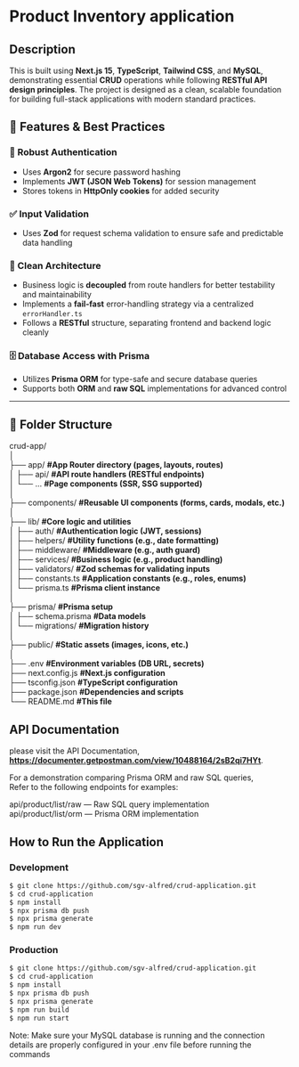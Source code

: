 # Product Inventory application 

## Description
This is built using **Next.js 15**, **TypeScript**, **Tailwind CSS**, and **MySQL**, demonstrating essential **CRUD** operations while following **RESTful API design principles**. The project is designed as a clean, scalable foundation for building full-stack applications with modern standard practices.

## 🚀 Features & Best Practices

### 🔐 Robust Authentication
- Uses **Argon2** for secure password hashing
- Implements **JWT (JSON Web Tokens)** for session management
- Stores tokens in **HttpOnly cookies** for added security

### ✅ Input Validation
- Uses **Zod** for request schema validation to ensure safe and predictable data handling

### 🧱 Clean Architecture
- Business logic is **decoupled** from route handlers for better testability and maintainability
- Implements a **fail-fast** error-handling strategy via a centralized `errorHandler.ts`
- Follows a **RESTful** structure, separating frontend and backend logic cleanly

### 🗄️ Database Access with Prisma
- Utilizes **Prisma ORM** for type-safe and secure database queries
- Supports both **ORM** and **raw SQL** implementations for advanced control

---

## 📁 Folder Structure
crud-app/  
│  
├── app/ **#App Router directory (pages, layouts, routes)**  
│ ├── api/ **#API route handlers (RESTful endpoints)**  
│ └── ... **#Page components (SSR, SSG supported)**  
│  
├── components/ **#Reusable UI components (forms, cards, modals, etc.)**  
│  
├── lib/ **#Core logic and utilities**  
│ ├── auth/ **#Authentication logic (JWT, sessions)**  
│ ├── helpers/ **#Utility functions (e.g., date formatting)**  
│ ├── middleware/ **#Middleware (e.g., auth guard)**  
│ ├── services/ **#Business logic (e.g., product handling)**  
│ ├── validators/ **#Zod schemas for validating inputs**  
│ ├── constants.ts **#Application constants (e.g., roles, enums)**  
│ └── prisma.ts **#Prisma client instance**  
│  
├── prisma/ **#Prisma setup**  
│ ├── schema.prisma **#Data models**  
│ └── migrations/ **#Migration history**  
│  
├── public/ **#Static assets (images, icons, etc.)**  
│  
├── .env **#Environment variables (DB URL, secrets)**  
├── next.config.js **#Next.js configuration**  
├── tsconfig.json **#TypeScript configuration**  
├── package.json **#Dependencies and scripts**  
└── README.md **#This file**

## API Documentation   
please visit the API Documentation, **https://documenter.getpostman.com/view/10488164/2sB2qi7HYt**.    

For a demonstration comparing Prisma ORM and raw SQL queries,  
Refer to the following endpoints for examples:  

api/product/list/raw — Raw SQL query implementation  
api/product/list/orm — Prisma ORM implementation

## How to Run the Application
### Development
```bash
$ git clone https://github.com/sgv-alfred/crud-application.git
$ cd crud-application
$ npm install
$ npx prisma db push
$ npx prisma generate
$ npm run dev
```

### Production
```bash
$ git clone https://github.com/sgv-alfred/crud-application.git
$ cd crud-application
$ npm install
$ npx prisma db push
$ npx prisma generate
$ npm run build
$ npm run start
```

Note: Make sure your MySQL database is running and the connection details are properly configured in your .env file before running the commands
